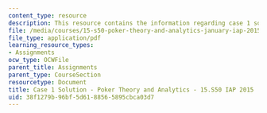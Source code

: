 ```yaml
---
content_type: resource
description: This resource contains the information regarding case 1 solution.
file: /media/courses/15-s50-poker-theory-and-analytics-january-iap-2015/38f1279b96bf5d6188565895cbca03d7_MIT15_S50IAP15_Case1_Sol.pdf
file_type: application/pdf
learning_resource_types:
- Assignments
ocw_type: OCWFile
parent_title: Assignments
parent_type: CourseSection
resourcetype: Document
title: Case 1 Solution - Poker Theory and Analytics - 15.S50 IAP 2015
uid: 38f1279b-96bf-5d61-8856-5895cbca03d7
---
```


